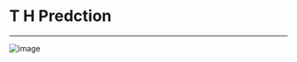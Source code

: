 # T H Predction
--- 
![image](https://user-images.githubusercontent.com/45442467/138712281-d1fc877c-19dc-4b8a-be7e-b4e93949dc98.png)
